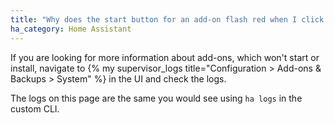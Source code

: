 ```yaml
---
title: "Why does the start button for an add-on flash red when I click it?"
ha_category: Home Assistant
---
```


If you are looking for more information about add-ons, which won't start or install, navigate to {% my supervisor_logs title="Configuration > Add-ons & Backups > System" %} in the UI and check the logs.

The logs on this page are the same you would see using `ha logs` in the custom CLI.
